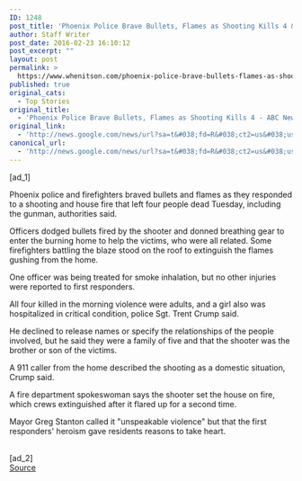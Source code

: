 ```yaml
---
ID: 1248
post_title: 'Phoenix Police Brave Bullets, Flames as Shooting Kills 4 &#8211; ABC News'
author: Staff Writer
post_date: 2016-02-23 16:10:12
post_excerpt: ""
layout: post
permalink: >
  https://www.whenitson.com/phoenix-police-brave-bullets-flames-as-shooting-kills-4-abc-news/
published: true
original_cats:
  - Top Stories
original_title:
  - 'Phoenix Police Brave Bullets, Flames as Shooting Kills 4 - ABC News'
original_link:
  - 'http://news.google.com/news/url?sa=t&#038;fd=R&#038;ct2=us&#038;usg=AFQjCNFliog04og7ZXCoaJSlWwVDM3mHeQ&#038;clid=c3a7d30bb8a4878e06b80cf16b898331&#038;cid=52779050257421&#038;ei=Y4TMVpi8E9vMhAG-x7b4Cg&#038;url=http://abcnews.go.com/US/wireStory/authorities-shooting-reported-phoenix-home-fire-37131834'
canonical_url:
  - 'http://news.google.com/news/url?sa=t&#038;fd=R&#038;ct2=us&#038;usg=AFQjCNFliog04og7ZXCoaJSlWwVDM3mHeQ&#038;clid=c3a7d30bb8a4878e06b80cf16b898331&#038;cid=52779050257421&#038;ei=Y4TMVpi8E9vMhAG-x7b4Cg&#038;url=http://abcnews.go.com/US/wireStory/authorities-shooting-reported-phoenix-home-fire-37131834'
---
```

 [ad_1]
<br><div readability="63">
<p itemprop="articleBody">
Phoenix police and firefighters braved bullets and flames as they responded to a shooting and house fire that left four people dead Tuesday, including the gunman, authorities said.</p>
<p itemprop="articleBody">
Officers dodged bullets fired by the shooter and donned breathing gear to enter the burning home to help the victims, who were all related. Some firefighters battling the blaze stood on the roof to extinguish the flames gushing from the home.</p>
<p itemprop="articleBody">
One officer was being treated for smoke inhalation, but no other injuries were reported to first responders.</p>
<p itemprop="articleBody">
All four killed in the morning violence were adults, and a girl also was hospitalized in critical condition, police Sgt. Trent Crump said.</p>
<p itemprop="articleBody">
He declined to release names or specify the relationships of the people involved, but he said they were a family of five and that the shooter was the brother or son of the victims.</p>
<p itemprop="articleBody">
A 911 caller from the home described the shooting as a domestic situation, Crump said.</p>
<p itemprop="articleBody">
A fire department spokeswoman says the shooter set the house on fire, which crews extinguished after it flared up for a second time.</p>
<p itemprop="articleBody">
Mayor Greg Stanton called it "unspeakable violence" but that the first responders' heroism gave residents reasons to take heart.</p>
</div>
<br>[ad_2]
<br><a href="http://news.google.com/news/url?sa=t&#038;fd=R&#038;ct2=us&#038;usg=AFQjCNFliog04og7ZXCoaJSlWwVDM3mHeQ&#038;clid=c3a7d30bb8a4878e06b80cf16b898331&#038;cid=52779050257421&#038;ei=Y4TMVpi8E9vMhAG-x7b4Cg&#038;url=http://abcnews.go.com/US/wireStory/authorities-shooting-reported-phoenix-home-fire-37131834">Source </a>